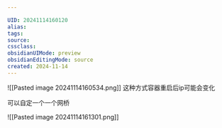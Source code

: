 ```yaml
---

UID: 20241114160120 
alias: 
tags: 
source: 
cssclass: 
obsidianUIMode: preview
obsidianEditingMode: source
created: 2024-11-14
---
```


![[Pasted image 20241114160534.png]] 
这种方式容器重启后ip可能会变化

可以自定一个一个网桥

![[Pasted image 20241114161301.png]]




